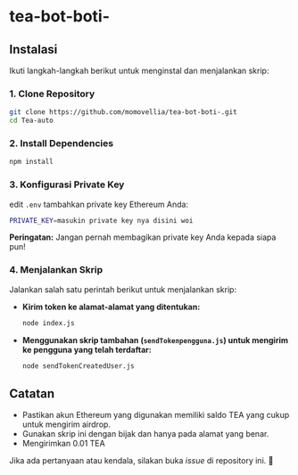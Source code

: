# tea-bot-boti-

## Instalasi
Ikuti langkah-langkah berikut untuk menginstal dan menjalankan skrip:

### 1. Clone Repository
```sh
git clone https://github.com/momovellia/tea-bot-boti-.git
cd Tea-auto
```

### 2. Install Dependencies
```sh
npm install
```

### 3. Konfigurasi Private Key
edit `.env` tambahkan private key Ethereum Anda:
```sh
PRIVATE_KEY=masukin private key nya disini woi
```
**Peringatan:** Jangan pernah membagikan private key Anda kepada siapa pun!

### 4. Menjalankan Skrip
Jalankan salah satu perintah berikut untuk menjalankan skrip:

- **Kirim token ke alamat-alamat yang ditentukan:**
  ```sh
  node index.js
  ```

- **Menggunakan skrip tambahan (`sendTokenpengguna.js`) untuk mengirim ke pengguna yang telah terdaftar:**
  ```sh
  node sendTokenCreatedUser.js
  ```

## Catatan
- Pastikan akun Ethereum yang digunakan memiliki saldo TEA yang cukup untuk mengirim airdrop.
- Gunakan skrip ini dengan bijak dan hanya pada alamat yang benar.
- Mengirimkan 0.01 TEA

Jika ada pertanyaan atau kendala, silakan buka *issue* di repository ini. 🚀
